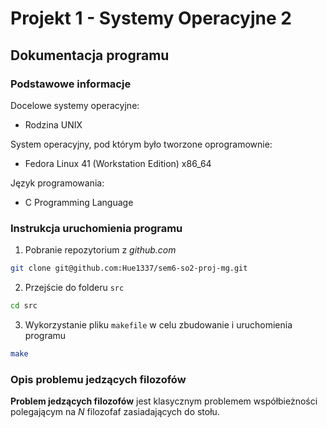 # Projekt 1 - Systemy Operacyjne 2

## Dokumentacja programu
### Podstawowe informacje
Docelowe systemy operacyjne:
- Rodzina UNIX

System operacyjny, pod którym było tworzone oprogramownie:
- Fedora Linux 41 (Workstation Edition) x86_64

Język programowania:
- C Programming Language

### Instrukcja uruchomienia programu
1. Pobranie repozytorium z *github.com*
```bash
git clone git@github.com:Hue1337/sem6-so2-proj-mg.git
```

2. Przejście do folderu `src`
```bash
cd src
```

3. Wykorzystanie pliku `makefile` w celu zbudowanie i uruchomienia programu
```bash
make
```

### Opis problemu jedzących filozofów
**Problem jedzących filozofów** jest klasycznym problemem współbieżności polegającym na $N$ filozofaf zasiadających do stołu. 